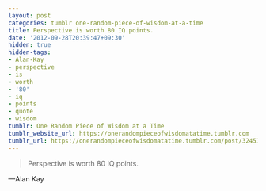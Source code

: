 ```yaml
---
layout: post
categories: tumblr one-random-piece-of-wisdom-at-a-time
title: Perspective is worth 80 IQ points.
date: '2012-09-28T20:39:47+09:30'
hidden: true
hidden-tags:
- Alan-Kay
- perspective
- is
- worth
- '80'
- iq
- points
- quote
- wisdom
tumblr: One Random Piece of Wisdom at a Time
tumblr_website_url: https://onerandompieceofwisdomatatime.tumblr.com
tumblr_url: https://onerandompieceofwisdomatatime.tumblr.com/post/32451876454/perspective-is-worth-80-iq-points
---
```

> Perspective is worth 80 IQ points.

—Alan Kay

